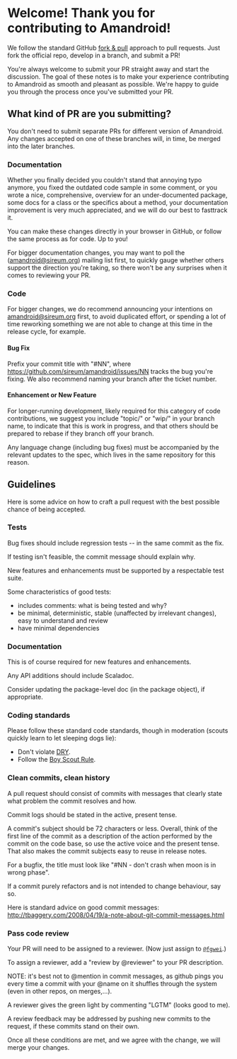 # Welcome! Thank you for contributing to Amandroid!
We follow the standard GitHub [fork & pull](https://help.github.com/articles/using-pull-requests/#fork--pull) 
approach to pull requests. Just fork the official repo, develop in a branch, and submit a PR!

You're always welcome to submit your PR straight away and start the discussion.
The goal of these notes is to make your experience contributing to Amandroid as 
smooth and pleasant as possible. We're happy to guide you through the process once you've submitted your PR.

## What kind of PR are you submitting?

You don't need to submit separate PRs for different version of Amandroid.
Any changes accepted on one of these branches will, in time, be merged into the later branches.

### Documentation
Whether you finally decided you couldn't stand that annoying typo anymore, 
you fixed the outdated code sample in some comment, or you wrote a nice, 
comprehensive, overview for an under-documented package, 
some docs for a class or the specifics about a method, 
your documentation improvement is very much appreciated, and we will do our best to fasttrack it.

You can make these changes directly in your browser in GitHub, 
or follow the same process as for code. Up to you!

For bigger documentation changes, you may want to poll the (amandroid@sireum.org) mailing list first, 
to quickly gauge whether others support the direction you're taking, 
so there won't be any surprises when it comes to reviewing your PR.

### Code
For bigger changes, we do recommend announcing your intentions on amandroid@sireum.org first, 
to avoid duplicated effort, or spending a lot of time reworking something we are not able to 
change at this time in the release cycle, for example.

#### Bug Fix
Prefix your commit title with "#NN", where https://github.com/sireum/amandroid/issues/NN tracks the bug you're fixing. 
We also recommend naming your branch after the ticket number.

#### Enhancement or New Feature
For longer-running development, likely required for this category of code contributions, 
we suggest you include "topic/" or "wip/" in your branch name, 
to indicate that this is work in progress, and that others should be prepared to rebase if they branch off your branch.

Any language change (including bug fixes) must be accompanied by the relevant updates to the spec, which lives in the same repository for this reason.

## Guidelines

Here is some advice on how to craft a pull request with the best possible
chance of being accepted.

### Tests

Bug fixes should include regression tests -- in the same commit as the fix.

If testing isn't feasible, the commit message should explain why.

New features and enhancements must be supported by a respectable test suite.

Some characteristics of good tests:

* includes comments: what is being tested and why?
* be minimal, deterministic, stable (unaffected by irrelevant changes), easy to understand and review
* have minimal dependencies

### Documentation

This is of course required for new features and enhancements.

Any API additions should include Scaladoc.

Consider updating the package-level doc (in the package object), if appropriate.

### Coding standards

Please follow these standard code standards, though in moderation (scouts quickly learn to let sleeping dogs lie):

* Don't violate [DRY](http://programmer.97things.oreilly.com/wiki/index.php/Don%27t_Repeat_Yourself).
* Follow the [Boy Scout Rule](http://programmer.97things.oreilly.com/wiki/index.php/The_Boy_Scout_Rule).

### Clean commits, clean history

A pull request should consist of commits with messages that clearly state what problem the commit resolves and how.

Commit logs should be stated in the active, present tense.

A commit's subject should be 72 characters or less.  Overall, think of
the first line of the commit as a description of the action performed
by the commit on the code base, so use the active voice and the
present tense.  That also makes the commit subjects easy to reuse in
release notes.

For a bugfix, the title must look like "#NN - don't crash when
moon is in wrong phase".

If a commit purely refactors and is not intended to change behaviour,
say so.

Here is standard advice on good commit messages:
http://tbaggery.com/2008/04/19/a-note-about-git-commit-messages.html

### Pass code review

Your PR will need to be assigned to a reviewer. (Now just assign to [`@fgwei`](https://github.com/fgwei).)

To assign a reviewer, add a "review by @reviewer" to your PR description.

NOTE: it's best not to @mention in commit messages, as github pings you every time a commit with your @name on it shuffles through the system (even in other repos, on merges,...).

A reviewer gives the green light by commenting "LGTM" (looks good to me).

A review feedback may be addressed by pushing new commits to the request, if these commits stand on their own.

Once all these conditions are met, and we agree with the change, we will merge your changes.
